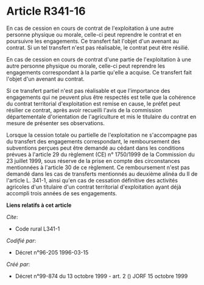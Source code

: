# Article R341-16

En cas de cession en cours de contrat de l'exploitation à une autre personne physique ou morale, celle-ci peut reprendre le
contrat et en poursuivre les engagements. Ce transfert fait l'objet d'un avenant au contrat. Si un tel transfert n'est pas
réalisable, le contrat peut être résilié.

En cas de cession en cours de contrat d'une partie de l'exploitation à une autre personne physique ou morale, celle-ci peut
reprendre les engagements correspondant à la partie qu'elle a acquise. Ce transfert fait l'objet d'un avenant au contrat.

Si ce transfert partiel n'est pas réalisable et que l'importance des engagements qui ne peuvent plus être respectés est telle
que la cohérence du contrat territorial d'exploitation est remise en cause, le préfet peut résilier ce contrat, après avoir
recueilli l'avis de la commission départementale d'orientation de l'agriculture et mis le titulaire du contrat en mesure de
présenter ses observations.

Lorsque la cession totale ou partielle de l'exploitation ne s'accompagne pas du transfert des engagements correspondant, le
remboursement des subventions perçues peut être demandé au cédant dans les conditions prévues à l'article 29 du règlement
(CE) n° 1750/1999 de la Commission du 23 juillet 1999, sous réserve de la prise en compte des circonstances mentionnées à
l'article 30 de ce règlement. Ce remboursement n'est pas demandé dans les cas de transferts mentionnés au deuxième alinéa du
II de l'article L. 341-1, ainsi qu'en cas de cessation définitive des activités agricoles d'un titulaire d'un contrat
territorial d'exploitation ayant déjà accompli trois années de ses engagements.

**Liens relatifs à cet article**

_Cite_:

  - Code rural L341-1

_Codifié par_:

  - Décret n°96-205 1996-03-15

_Créé par_:

  - Décret n°99-874 du 13 octobre 1999 - art. 2 () JORF 15 octobre 1999
